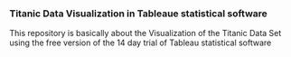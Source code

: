 ### Titanic Data Visualization in Tableaue statistical software

This repository is basically about the Visualization of the Titanic Data Set using the free version of the 14 day trial of Tableau statistical software 
